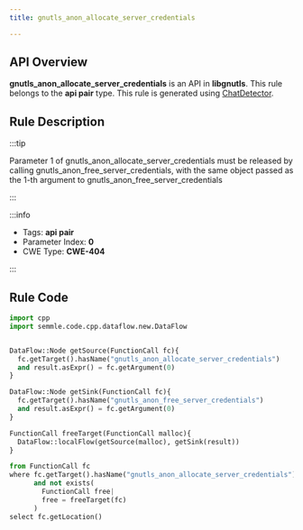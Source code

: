 ```yaml
---
title: gnutls_anon_allocate_server_credentials

---
```



## API Overview
**gnutls_anon_allocate_server_credentials** is an API in **libgnutls**. This rule belongs to the **api pair** type. This rule is generated using [ChatDetector](../../tools/ChatDetector).
## Rule Description

:::tip

Parameter 1 of gnutls_anon_allocate_server_credentials must be released by calling gnutls_anon_free_server_credentials, with the same object passed as the 1-th argument to gnutls_anon_free_server_credentials

:::

:::info

- Tags: **api pair**
- Parameter Index: **0**
- CWE Type: **CWE-404**

:::

## Rule Code
```python
import cpp
import semmle.code.cpp.dataflow.new.DataFlow


DataFlow::Node getSource(FunctionCall fc){
  fc.getTarget().hasName("gnutls_anon_allocate_server_credentials")
  and result.asExpr() = fc.getArgument(0)
}

DataFlow::Node getSink(FunctionCall fc){
  fc.getTarget().hasName("gnutls_anon_free_server_credentials")
  and result.asExpr() = fc.getArgument(0)
}

FunctionCall freeTarget(FunctionCall malloc){
  DataFlow::localFlow(getSource(malloc), getSink(result))
}

from FunctionCall fc
where fc.getTarget().hasName("gnutls_anon_allocate_server_credentials")
      and not exists(
        FunctionCall free| 
        free = freeTarget(fc)
      )
select fc.getLocation()
```